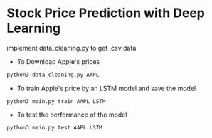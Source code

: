 # Stock Price Prediction with Deep Learning

implement data_cleaning.py to get .csv data

- To Download Apple's prices
```bash
python3 data_cleaning.py AAPL
```

- To train Apple's price by an LSTM model and save the model
```
python3 main.py train AAPL LSTM
```
- To test the performance of the model
```
python3 main.py test AAPL LSTM
```
